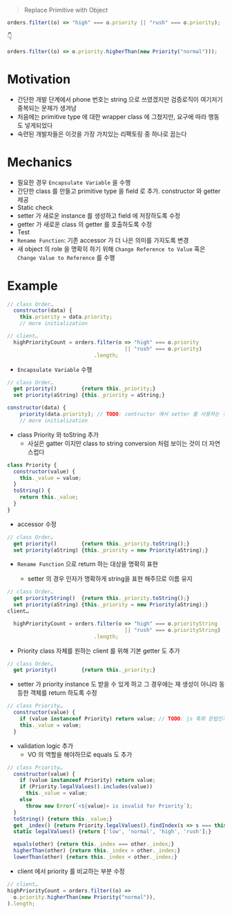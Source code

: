 > Replace Primitive with Object

```js
orders.filter((o) => "high" === o.priority || "rush" === o.priority);
```

👇

```js
orders.filter((o) => o.priority.higherThan(new Priority("normal")));
```

# Motivation

- 간단한 개발 단계에서 phone 번호는 string 으로 쓰였겠지만 검증로직이 여기저기 중복되는 문제가 생겨남
- 처음에는 primitive type 에 대한 wrapper class 에 그쳤지만, 요구에 따라 행동도 넣게되었다
- 숙련된 개발자들은 이것을 가장 가치있는 리팩토링 중 하나로 꼽는다

# Mechanics

- 필요한 경우 `Encapsulate Variable` 을 수행
- 간단한 class 를 만들고 primitive type 을 field 로 추가. constructor 와 getter 제공
- Static check
- setter 가 새로운 instance 를 생성하고 field 에 저장하도록 수정
- getter 가 새로운 class 의 getter 를 호출하도록 수정
- Test
- `Rename Function`: 기존 accessor 가 더 나은 의미를 가지도록 변경
- 새 object 의 role 을 명확히 하기 위해 `Change Reference to Value` 혹은 `Change Value to Reference` 를 수행

# Example

```js
// class Order…
  constructor(data) {
    this.priority = data.priority;
    // more initialization

// client…
  highPriorityCount = orders.filter(o => "high" === o.priority
                                      || "rush" === o.priority)
                            .length;

```

- `Encapsulate Variable` 수행

```js
// class Order…
  get priority()        {return this._priority;}
  set priority(aString) {this._priority = aString;}

constructor(data) {
    priority(data.priority); // TODO: contructor 에서 setter 를 사용하는 것이 일반적인 사례인가?
    // more initialization
```

- class Priority 와 toString 추가
  - 사실은 gatter 이지만 class to string conversion 처럼 보이는 것이 더 자연스럽다

```js
class Priority {
  constructor(value) {
    this._value = value;
  }
  toString() {
    return this._value;
  }
}
```

- accessor 수정

```js
// class Order…
  get priority()        {return this._priority.toString();}
  set priority(aString) {this._priority = new Priority(aString);}
```

- `Rename Function` 으로 return 하는 대상을 명확히 표현

  - setter 의 경우 인자가 명확하게 string을 표현 해주므로 이름 유지

```js
// class Order…
  get priorityString()  {return this._priority.toString();}
  set priority(aString) {this._priority = new Priority(aString);}
client…

  highPriorityCount = orders.filter(o => "high" === o.priorityString
                                      || "rush" === o.priorityString)
                            .length;
```

- Priority class 자체를 원하는 client 를 위해 기본 getter 도 추가

```js
// class Order…
  get priority()        {return this._priority;}
```

- setter 가 priority instance 도 받을 수 있게 하고 그 경우에는 재 생성이 아니라 동등한 객체를 return 하도록 수정

```js
// class Priority…
  constructor(value) {
    if (value instanceof Priority) return value; // TODO: js 특화 문법인가?  java 의 constructor 는 return type 이 없다
    this._value = value;
  }

```

- validation logic 추가
  - VO 의 역할을 해야하므로 equals 도 추가

```js
// class Priority…
  constructor(value) {
    if (value instanceof Priority) return value;
    if (Priority.legalValues().includes(value))
      this._value = value;
    else
      throw new Error(`<${value}> is invalid for Priority`);
  }
  toString() {return this._value;}
  get _index() {return Priority.legalValues().findIndex(s => s === this._value);}
  static legalValues() {return ['low', 'normal', 'high', 'rush'];}

  equals(other) {return this._index === other._index;}
  higherThan(other) {return this._index > other._index;}
  lowerThan(other) {return this._index < other._index;}
```

- client 에서 priority 를 비교하는 부분 수정

```js
// client…
highPriorityCount = orders.filter((o) =>
  o.priority.higherThan(new Priority("normal")),
).length;
```
